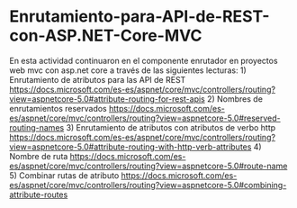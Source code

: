 # Enrutamiento-para-API-de-REST-con-ASP.NET-Core-MVC
En esta actividad continuaron en el componente enrutador en proyectos web mvc con asp.net core a través de las siguientes lecturas: 1) Enrutamiento de atributos para las API de REST https://docs.microsoft.com/es-es/aspnet/core/mvc/controllers/routing?view=aspnetcore-5.0#attribute-routing-for-rest-apis 2) Nombres de enrutamientos reservados https://docs.microsoft.com/es-es/aspnet/core/mvc/controllers/routing?view=aspnetcore-5.0#reserved-routing-names 3) Enrutamiento de atributos con atributos de verbo http https://docs.microsoft.com/es-es/aspnet/core/mvc/controllers/routing?view=aspnetcore-5.0#attribute-routing-with-http-verb-attributes 4) Nombre de ruta https://docs.microsoft.com/es-es/aspnet/core/mvc/controllers/routing?view=aspnetcore-5.0#route-name 5) Combinar rutas de atributo https://docs.microsoft.com/es-es/aspnet/core/mvc/controllers/routing?view=aspnetcore-5.0#combining-attribute-routes
